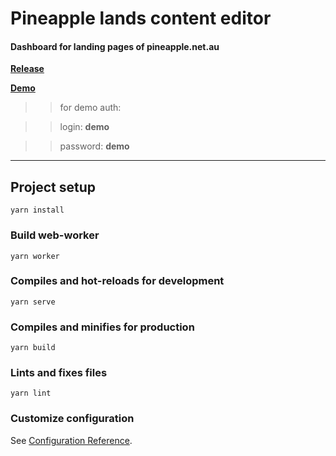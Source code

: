 # Pineapple lands content editor

#### Dashboard for landing pages of pineapple.net.au

[**Release**](https://pa.pineapple.net.au)

[**Demo**](https://garevna.github.io/pineapple-lands-editor)

>> for demo auth:

>> login: **demo**

>> password: **demo**

_______________________________________________

## Project setup
```
yarn install
```

### Build web-worker
```
yarn worker
```

### Compiles and hot-reloads for development
```
yarn serve
```

### Compiles and minifies for production
```
yarn build
```

### Lints and fixes files
```
yarn lint
```

### Customize configuration
See [Configuration Reference](https://cli.vuejs.org/config/).
